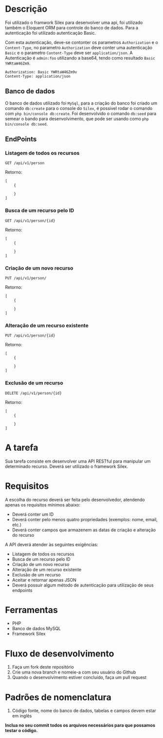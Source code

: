 # Descrição
Foi utilizado o framwork Silex para desenvolver uma api, foi utilizado também o Eloquent ORM para controle do banco de dados.
Para a autenticação foi utilizado autenticação Basic.<br>

Com esta autenticação, deve-se contonter os parametros `Authorization` e o `Content-Type`, no parametro `Authorization` deve conter uma autenticação `Basic` e o parametro `Content-Type` deve ser `application/json`.
A Autenticação é `admin:foo` utilizando a base64, tendo como resultado `Basic YWRtaW46Zm9`.
```
Authorization: Basic YWRtaW46Zm9v
Content-Type: application/json
```
## Banco de dados
O banco de dados utilizado foi `MySql`, para a criação do banco foi criado um comando `db:create` para o console do `Silex`, é possivel rodar o comando com `php bin/console db:create`.
Foi desenvolvido o comando `db:seed` para semear o bando para desenvolvimento, que pode ser usando como `php bin/console db:seed`.

## EndPoints

### Listagem de todos os recursos
```
GET /api/v1/person
```
Retorno:
```
[
    {

    }
]
```
### Busca de um recurso pelo ID
```
GET /api/v1/person/{id}
```
Retorno:
```
[
    {

    }
]
```
### Criação de um novo recurso
```
PUT /api/v1/person/
```
Retorno:
```
[
    {

    }
]
```
### Alteração de um recurso existente
```
PUT /api/v1/person/{id}
```
Retorno:
```
[
    {

    }
]
```
### Exclusão de um recurso
```
DELETE /api/v1/person/{id}
```
Retorno:
```
[
    {

    }
]
```

# A tarefa
Sua tarefa consiste em desenvolver uma API RESTful para manipular um determinado recurso. Deverá ser utilizado o framework Silex.

# Requisitos
A escolha do recurso deverá ser feita pelo desenvolvedor, atendendo apenas os requisitos mínimos abaixo:

* Deverá conter um ID
* Deverá conter pelo menos quatro propriedades (exemplos: nome, email, etc.)
* Deverá conter campos que armazenem as datas de criação e alteração do recurso

A API deverá atender às seguintes exigências:

* Listagem de todos os recursos
* Busca de um recurso pelo ID
* Criação de um novo recurso
* Alteração de um recurso existente
* Exclusão de um recurso
* Aceitar e retornar apenas JSON
* Deverá possuir algum método de autenticação para utilização de seus endpoints

# Ferramentas
* PHP
* Banco de dados MySQL
* Framework Silex

# Fluxo de desenvolvimento
1. Faça um fork deste repositório
2. Crie uma nova branch e nomeie-a com seu usuário do Github
3. Quando o desenvolvimento estiver concluído, faça um pull request

# Padrões de nomenclatura
1. Código fonte, nome do banco de dados, tabelas e campos devem estar em inglês

**Inclua no seu commit todos os arquivos necessários para que possamos testar o código.**
